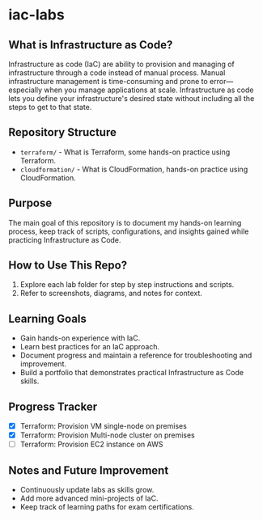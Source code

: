 # iac-labs

## What is Infrastructure as Code?

Infrastructure as code (IaC) are ability to provision and managing of infrastructure through a code instead of manual process. Manual infrastructure management is time-consuming and prone to error—especially when you manage applications at scale. Infrastructure as code lets you define your infrastructure's desired state without including all the steps to get to that state.

## Repository Structure

- `terraform/` - What is Terraform, some hands-on practice using Terraform.
- `cloudformation/` - What is CloudFormation, hands-on practice using CloudFormation.

## Purpose

The main goal of this repository is to document my hands-on learning process, keep track of scripts, configurations, and insights gained while practicing Infrastructure as Code.

## How to Use This Repo?

1. Explore each lab folder for step by step instructions and scripts.
2. Refer to screenshots, diagrams, and notes for context.

## Learning Goals

- Gain hands-on experience with IaC.
- Learn best practices for an IaC approach.
- Document progress and maintain a reference for troubleshooting and improvement.
- Build a portfolio that demonstrates practical Infrastructure as Code skills.

## Progress Tracker

- [X] Terraform: Provision VM single-node on premises
- [X] Terraform: Provision Multi-node cluster on premises
- [ ] Terraform: Provision EC2 instance on AWS

## Notes and Future Improvement

- Continuously update labs as skills grow.
- Add more advanced mini-projects of IaC.
- Keep track of learning paths for exam certifications.
